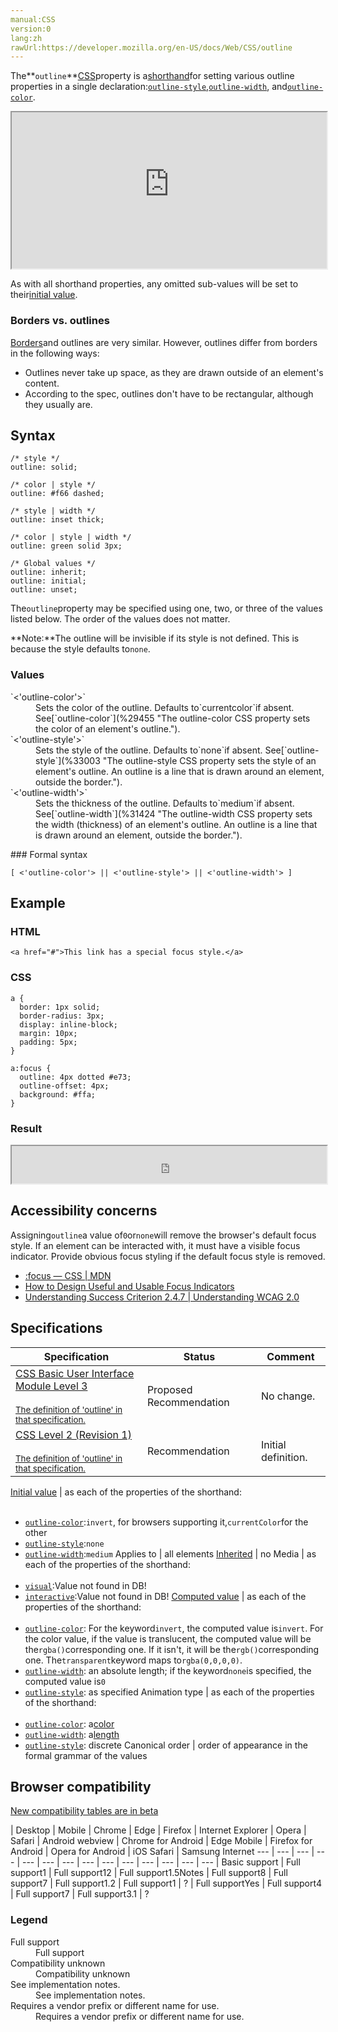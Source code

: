 ```yaml
---
manual:CSS
version:0
lang:zh
rawUrl:https://developer.mozilla.org/en-US/docs/Web/CSS/outline
---
```






The**`outline`**[CSS](%28421 "")property is a[shorthand](%28797 "")for setting various outline properties in a single declaration:[`outline-style`](%33003 "The outline-style CSS property sets the style of an element's outline. An outline is a line that is drawn around an element, outside the border."),[`outline-width`](%31424 "The outline-width CSS property sets the width (thickness) of an element's outline. An outline is a line that is drawn around an element, outside the border."), and[`outline-color`](%29455 "The outline-color CSS property sets the color of an element's outline.").

<iframe src='https://interactive-examples.mdn.mozilla.net/pages/css/outline.html' width='100%' height='250'></iframe>


As with all shorthand properties, any omitted sub-values will be set to their[initial value](%28552 "").


### Borders vs. outlines<a name="Borders_vs._outlines"></a>


[Borders](%29117 "")and outlines are very similar. However, outlines differ from borders in the following ways:


* Outlines never take up space, as they are drawn outside of an element&#39;s content.
* According to the spec, outlines don&#39;t have to be rectangular, although they usually are.

## Syntax<a name="Syntax"></a>

```
/* style */
outline: solid;

/* color | style */
outline: #f66 dashed;

/* style | width */
outline: inset thick;

/* color | style | width */
outline: green solid 3px;

/* Global values */
outline: inherit;
outline: initial;
outline: unset;
```


The`outline`property may be specified using one, two, or three of the values listed below. The order of the values does not matter.



**Note:**The outline will be invisible if its style is not defined. This is because the style defaults to`none`.



### Values<a name="Values_2"></a>
<dl><dt id=''>`<'outline-color'>`</dt><dd>Sets the color of the outline. Defaults to`currentcolor`if absent. See[`outline-color`](%29455 "The outline-color CSS property sets the color of an element's outline.").</dd><dt id=''>`<'outline-style'>`</dt><dd>Sets the style of the outline. Defaults to`none`if absent. See[`outline-style`](%33003 "The outline-style CSS property sets the style of an element's outline. An outline is a line that is drawn around an element, outside the border.").</dd><dt id=''>`<'outline-width'>`</dt><dd>Sets the thickness of the outline. Defaults to`medium`if absent. See[`outline-width`](%31424 "The outline-width CSS property sets the width (thickness) of an element's outline. An outline is a line that is drawn around an element, outside the border.").</dd></dl>
### Formal syntax<a name="Formal_syntax"></a>

```
[ <'outline-color'> || <'outline-style'> || <'outline-width'> ]
```

## Example<a name="Example"></a>

### HTML<a name="HTML"></a>

```
<a href="#">This link has a special focus style.</a>
```

### CSS<a name="CSS"></a>

```
a {
  border: 1px solid;
  border-radius: 3px;
  display: inline-block;
  margin: 10px;
  padding: 5px;
}

a:focus {
  outline: 4px dotted #e73;
  outline-offset: 4px;
  background: #ffa;
}
```

### Result<a name="Result"></a>


<iframe src='https://mdn.mozillademos.org/en-US/docs/Web/CSS/outline$samples/Example?revision=1374674' width='100%' height='60'></iframe>



## Accessibility concerns<a name="Accessibility_concerns"></a>


Assigning`outline`a value of`0`or`none`will remove the browser&#39;s default focus style. If an element can be interacted with, it must have a visible focus indicator. Provide obvious focus styling if the default focus style is removed.


* [:focus — CSS | MDN](%31390 "")
* [How to Design Useful and Usable Focus Indicators](%35594 "")
* [Understanding Success Criterion 2.4.7 | Understanding WCAG 2.0](%35595 "")

## Specifications<a name="Specifications"></a>

Specification | Status | Comment 
 ---  |  ---  |  ---  | 
[CSS Basic User Interface Module Level 3<br></br><small>The definition of &#39;outline&#39; in that specification.</small>](%31374 "") | Proposed Recommendation | No change. 
[CSS Level 2 (Revision 1)<br></br><small>The definition of &#39;outline&#39; in that specification.</small>](%31375 "") | Recommendation | Initial definition. 


[Initial value](%28552 "") | as each of the properties of the shorthand:<br></br>
* [`outline-color`](%29455 "The outline-color CSS property sets the color of an element's outline."):`invert`, for browsers supporting it,`currentColor`for the other
* [`outline-style`](%33003 "The outline-style CSS property sets the style of an element's outline. An outline is a line that is drawn around an element, outside the border."):`none`
* [`outline-width`](%31424 "The outline-width CSS property sets the width (thickness) of an element's outline. An outline is a line that is drawn around an element, outside the border."):`medium` 
Applies to | all elements 
[Inherited](%28555 "") | no 
Media | as each of the properties of the shorthand:<br></br>
* [`visual`](%30489 "The documentation about this has not yet been written; please consider contributing!"):Value not found in DB!
* [`interactive`](%31397 "The @media CSS at-rule associates a set of nested statements, in a CSS block, that is delimited by curly braces, with a condition defined by a media query. The @media at-rule may be used not only at the top level of a CSS, but also inside any CSS conditional-group at-rule."):Value not found in DB! 
[Computed value](%28556 "") | as each of the properties of the shorthand:<br></br>
* [`outline-color`](%29455 "The outline-color CSS property sets the color of an element's outline."): For the keyword`invert`, the computed value is`invert`. For the color value, if the value is translucent, the computed value will be the`rgba()`corresponding one. If it isn&#39;t, it will be the`rgb()`corresponding one. The`transparent`keyword maps to`rgba(0,0,0,0)`.
* [`outline-width`](%31424 "The outline-width CSS property sets the width (thickness) of an element's outline. An outline is a line that is drawn around an element, outside the border."): an absolute length; if the keyword`none`is specified, the computed value is`0`
* [`outline-style`](%33003 "The outline-style CSS property sets the style of an element's outline. An outline is a line that is drawn around an element, outside the border."): as specified 
Animation type | as each of the properties of the shorthand:<br></br>
* [`outline-color`](%29455 "The outline-color CSS property sets the color of an element's outline."): a[color](%28651 "Values of the <color> CSS data type are interpolated on each of their red, green, blue components, each handled as a real, floating-point number. Note that interpolation of colors happens in the alpha-premultiplied sRGBA color space to prevent unexpected grey colors to appear.")
* [`outline-width`](%31424 "The outline-width CSS property sets the width (thickness) of an element's outline. An outline is a line that is drawn around an element, outside the border."): a[length](%28692 "Values of the <length> CSS data type are interpolated as real, floating-point numbers.")
* [`outline-style`](%33003 "The outline-style CSS property sets the style of an element's outline. An outline is a line that is drawn around an element, outside the border."): discrete 
Canonical order | order of appearance in the formal grammar of the values 



## Browser compatibility<a name="Browser_compatibility"></a>
[New compatibility tables are in beta<i></i>](%3360 "")

 | <abbr>Desktop<i></i></abbr> | <abbr>Mobile<i></i></abbr> 
 | <abbr>Chrome<i></i></abbr> | <abbr>Edge<i></i></abbr> | <abbr>Firefox<i></i></abbr> | <abbr>Internet Explorer<i></i></abbr> | <abbr>Opera<i></i></abbr> | <abbr>Safari<i></i></abbr> | <abbr>Android webview<i></i></abbr> | <abbr>Chrome for Android<i></i></abbr> | <abbr>Edge Mobile<i></i></abbr> | <abbr>Firefox for Android<i></i></abbr> | <abbr>Opera for Android<i></i></abbr> | <abbr>iOS Safari<i></i></abbr> | <abbr>Samsung Internet<i></i></abbr> 
 ---  |  ---  |  ---  |  ---  |  ---  |  ---  |  ---  |  ---  |  ---  |  ---  |  ---  |  ---  |  ---  |  ---  | 
Basic support | <abbr>Full support</abbr>1 | <abbr>Full support</abbr>12 | <abbr>Full support</abbr>1.5<abbr>Notes<i></i></abbr> | <abbr>Full support</abbr>8 | <abbr>Full support</abbr>7 | <abbr>Full support</abbr>1.2 | <abbr>Full support</abbr>1 | <abbr>?</abbr> | <abbr>Full support</abbr>Yes | <abbr>Full support</abbr>4 | <abbr>Full support</abbr>7 | <abbr>Full support</abbr>3.1 | <abbr>?</abbr> 


### Legend<a name="Legend"></a>
<dl><dt id=''><abbr>Full support</abbr></dt><dd>Full support</dd><dt id=''><abbr>Compatibility unknown</abbr></dt><dd>Compatibility unknown</dd><dt id=''><abbr>See implementation notes.<i></i></abbr></dt><dd>See implementation notes.</dd><dt id=''><abbr>Requires a vendor prefix or different name for use.<i></i></abbr></dt><dd>Requires a vendor prefix or different name for use.</dd></dl>




